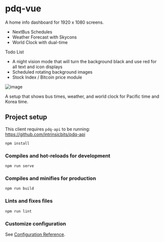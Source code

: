 # pdq-vue

A home info dashboard for 1920 x 1080 screens.

- NextBus Schedules
- Weather Forecast with Skycons
- World Clock with dual-time

Todo List

- A night vision mode that will turn the background black and use red for all text and icon displays
- Scheduled rotating background images
- Stock Index / Bitcoin price module

![image](https://user-images.githubusercontent.com/67282/51092349-08d9fa80-174b-11e9-8105-0d7c72c90ef5.png)

A setup that shows bus times, weather, and world clock for Pacific time and Korea time.

## Project setup

This client requires `pdq-api` to be running: https://github.com/intrinsicbits/pdq-api

```
npm install
```

### Compiles and hot-reloads for development
```
npm run serve
```

### Compiles and minifies for production
```
npm run build
```

### Lints and fixes files
```
npm run lint
```

### Customize configuration
See [Configuration Reference](https://cli.vuejs.org/config/).
